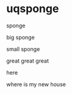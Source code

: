 # uqsponge
sponge

big sponge

small sponge


great great great

here


where is my new house                                                                                                                                                                                                                                                                                                                                                                                                                                                                                                                                                                                                                                                                                                                                                                                                                                                         